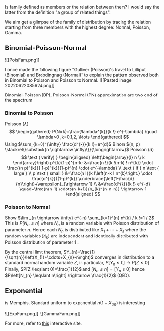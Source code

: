 Is family defined as members or the relation between them? I would say the latter from the definition "a group of related things".

We aim get a glimpse of the family of distribution by tracing the relation starting from three members with the highest degree: Normal, Poisson, Gamma.

## Binomial-Poisson-Normal
![[PoisFam.png]]

I once made the following figure "Gulliver (Poisson)'s travel to Lilliput (Binomial) and Brobdingnag (Normal)" to explain the pattern observed both in Binomial to Poisson and Poisson to Normal.
![[Pasted image 20220622085624.png]]

Binomial-Poisson (BP), Poisson-Normal (PN) approximation are two end of the spectrum

### Binomial to Poisson
 
 Poisson $(\lambda)$
$$
\begin{gathered}
P(N=k)=\frac{\lambda^{k}}{k !} e^{-\lambda} \quad \lambda>0 ,k=0,1,2, \ldots 
\end{gathered}
$$
Using $\sum_{k=0}^{\infty} \frac{d^{k}}{k !}=e^{d}$
Binom $(n, p) \stackrel{\substack{n \rightarrow \infty\\}}{\longrightarrow}$ Poisson $(d)$
$$
\text { verify) } \begin{aligned}
\left(\begin{array}{l}
n \\
k
\end{array}\right) p^{k}(1-p)^{n-k} &=\frac{n !}{k !(n-k) ! n^{k}} \cdot \frac{(n p)^{k}}{(1-p)^{k}}(1-p)^{n} \cdot e^{-\lambda} \\
\text { if } n \text { large } \\
p \text { smal! } &=\frac{n !}{k !\left(n-k ! n^{k}\right.} \cdot \frac{d^{k}}{(1-p)^{k}} \underbrace{\left(1-\frac{d}{n}\right)+\varepsilon}_{\rightarrow 1} \\
&=\frac{d^{k}}{k !} e^{-d} \quad=\frac{n(n-1) \cdots(n-k+1)}{n_{k}^{n-n-n}} \rightarrow 1
\end{aligned}
$$

### Poisson to Normal
Show $\lim _{n \rightarrow \infty} e^{-n} \sum_{k=1}^{n} n^{k} / k !=1 / 2$
This is $P\left[N_{n} \leqslant n\right]$ where $N_{n}$ is a random variable with Poisson distribution of parameter $n$. Hence each $N_{n}$ is distributed like $X_{1}+\cdots+X_{n}$ where the random variables $\left(X_{k}\right)$ are independent and identically distributed with Poisson distribution of parameter 1 .

By the central limit theorem, $Y_{n}=\frac{1}{\sqrt{n}}\left(X_{1}+\cdots+X_{n}-n\right)$ converges in distribution to a standard normal random variable $Z$, in particular, $P\left[Y_{n} \leqslant 0\right] \rightarrow P[Z \leqslant 0]$
Finally, $P[Z \leqslant 0]=\frac{1}{2}$ and $\left[N_{n} \leqslant n\right]=\left[Y_{n} \leqslant 0\right]$ hence $P\left[N_{n} \leqslant n\right] \rightarrow \frac{1}{2}$ (QED).

## Exponential
is Memphis. Standard uniform to exponential $n(1-X_(n))$ is interesting


![[ExpFam.png]]
![[GammaFam.png]]

For more, refer to [this](http://www.math.wm.edu/~leemis/chart/UDR/UDR.html)  interactive site.